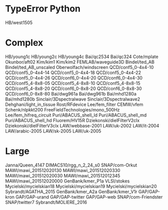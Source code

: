 # TypeError Python

HB/west1505

# Complex

HB/young1c
HB/young2c
HB/young4c
Bai/qc2534
Bai/qc324
Cote/mplate
Okunbor/aft02
Kim/kim1
Kim/kim2
FEMLAB/waveguide3D
Bindel/ted_AB
Bindel/ted_AB_unscaled
Oberwolfach/windscreen
QCD/conf5_0-4x4-10
QCD/conf5_0-4x4-14
QCD/conf5_0-4x4-18
QCD/conf5_0-4x4-22
QCD/conf5_0-4x4-26
QCD/conf6_0-4x4-20
QCD/conf6_0-4x4-30
QCD/conf5_4-8x8-05
QCD/conf5_4-8x8-10
QCD/conf5_4-8x8-15
QCD/conf5_4-8x8-20
QCD/conf6_0-8x8-20
QCD/conf6_0-8x8-30
QCD/conf6_0-8x8-80
Bai/dwg961a
Bai/dwg961b
Bai/mhd1280a
Bai/mhd1280b
Sinclair/3Dspectralwave
Sinclair/3Dspectralwave2
Dehghani/light_in_tissue
Rost/RFdevice
Lee/fem_filter
CEMW/vfem
Schenk/nlpkkt200
FreeFieldTechnologies/mono_500Hz
Lee/fem_hifreq_circuit
Puri/ABACUS_shell_ld
Puri/ABACUS_shell_md
Puri/ABACUS_shell_hd
Fluorem/HV15R
Dziekonski/dielFilterV2clx
Dziekonski/dielFilterV3clx
LAW/webbase-2001
LAW/uk-2002
LAW/it-2004
LAW/arabic-2005
LAW/sk-2005
LAW/uk-2005

# Large

Janna/Queen_4147
DIMACS10/rgg_n_2_24_s0
SNAP/com-Orkut
MAWI/mawi_201512020130
MAWI/mawi_201512020330
MAWI/mawi_201512020030
MAWI/mawi_201512012345
MAWI/mawi_201512020000
GenBank/kmer_P1a
VLSI/stokes
Mycielski/mycielskian18
Mycielski/mycielskian19
Mycielski/mycielskian20
Sybrandt/AGATHA_2015
GenBank/kmer_A2a
GenBank/kmer_V1r
GAP/GAP-kron
GAP/GAP-urand
GAP/GAP-twitter
GAP/GAP-web
SNAP/com-Friendster
SNAP/twitter7
Sybrandt/MOLIERE_2016
